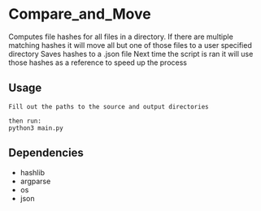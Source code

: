 # Compare_and_Move
Computes file hashes for all files in a directory. 
If there are multiple matching hashes it will move all but one of those files to a user specified directory
Saves hashes to a .json file
Next time the script is ran it will use those hashes as a reference to speed up the process

## Usage

```
Fill out the paths to the source and output directories

then run:
python3 main.py
```
## Dependencies

- hashlib
- argparse
- os
- json
